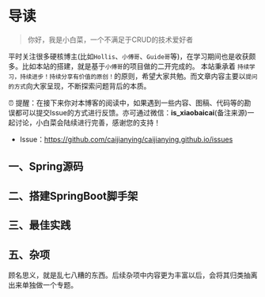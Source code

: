 # 导读

> 你好，我是小白菜，一个不满足于CRUD的技术爱好者

平时关注很多硬核博主(比如`Hollis`、`小傅哥`、`Guide哥`等)，在学习期间也是收获颇多。比如本站的搭建，就是基于`小傅哥`的项目做的二开完成的。
本站秉承着 `持续学习，持续进步！持续分享有价值的原创！`的原则，希望大家共勉。而文章内容主要以`提问的方式`向大家呈现，不断探索问题背后的本质。

⏰ 提醒：在接下来你对本博客的阅读中，如果遇到一些内容、图稿、代码等的勘误都可以提交Issue的方式进行反馈。亦可通过微信：**is_xiaobaicai**(备注来源)一起讨论，小白菜会陆续进行完善，感谢您的支持！
* Issue：https://github.com/caijianying/caijianying.github.io/issues

[comment]: <> (## 一、源码系列)

[comment]: <> (`技术要想不断进步，就需要熟读源码，修炼内功。`)

[comment]: <> (* Spring源码)

[comment]: <> (* Mybatis源码)

[comment]: <> (* SkyWalking源码)

[comment]: <> (## 二、SpringBoot中间件)

[comment]: <> (* 手写一个SpringBoot Starter)

[comment]: <> (* Apollo 组件)

[comment]: <> (* 日志系统组件)

[comment]: <> (## 三、Idea插件开发)


[comment]: <> (## 四、字节码编程)

[comment]: <> (* Javaassist)

[comment]: <> (* ASM)

[comment]: <> (* ByteBuddy)

[comment]: <> (## 五、杂项)

[comment]: <> (顾名思义，就是乱七八糟的东西。后续杂项中内容更为丰富以后，会将其抽离出来单独做一个专题。)

## 一、Spring源码

## 二、搭建SpringBoot脚手架

## 三、最佳实践

## 五、杂项
顾名思义，就是乱七八糟的东西。后续杂项中内容更为丰富以后，会将其归类抽离出来单独做一个专题。